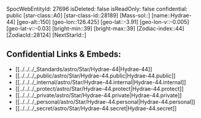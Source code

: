 ﻿---
location:
- -3.91
- -126.425
- 150
tags:
- astro/Star
type: Star
---

SpocWebEntityId: 27696
isDeleted: false
isReadOnly: false
confidential: public
[star-class::A0]
[star-class-id::28189]
[Mass-sol::]
[name::Hydrae-44]
[geo-alt::150]
[geo-lon::126.425]
[geo-lat::-3.91]
[geo-lon-v::-0.005]
[geo-lat-v::-0.03]
[bright-min::39]
[bright-max::39]
[Zodiac-index::44]
[ZodiacId::28124]
[NextStarId::]



## Confidential Links & Embeds: 
- [[../../../_Standards/astro/Star/Hydrae-44|Hydrae-44]] 
- [[../../../_public/astro/Star/Hydrae-44.public|Hydrae-44.public]] 
- [[../../../_internal/astro/Star/Hydrae-44.internal|Hydrae-44.internal]] 
- [[../../../_protect/astro/Star/Hydrae-44.protect|Hydrae-44.protect]] 
- [[../../../_private/astro/Star/Hydrae-44.private|Hydrae-44.private]] 
- [[../../../_personal/astro/Star/Hydrae-44.personal|Hydrae-44.personal]] 
- [[../../../_secret/astro/Star/Hydrae-44.secret|Hydrae-44.secret]]

